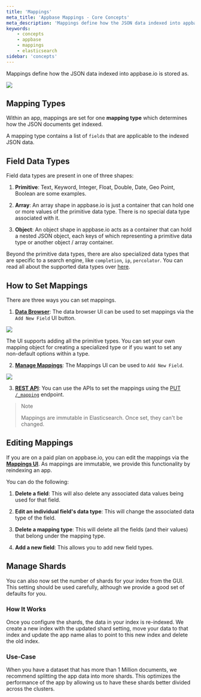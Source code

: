 ```yaml
---
title: 'Mappings'
meta_title: 'Appbase Mappings - Core Concepts'
meta_description: 'Mappings define how the JSON data indexed into appbase.io is stored as.'
keywords:
    - concepts
    - appbase
    - mappings
    - elasticsearch
sidebar: 'concepts'
---
```


Mappings define how the JSON data indexed into appbase.io is stored as.

![](https://i.imgur.com/Q7jRhby.png)

## Mapping Types

Within an app, mappings are set for one **mapping type** which determines how the JSON documents get indexed.

A mapping type contains a list of `fields` that are applicable to the indexed JSON data.

## Field Data Types

Field data types are present in one of three shapes:

1. **Primitive**: Text, Keyword, Integer, Float, Double, Date, Geo Point, Boolean are some examples.

2. **Array**: An array shape in appbase.io is just a container that can hold one or more values of the primitive data type. There is no special data type associated with it.

3. **Object**: An object shape in appbase.io acts as a container that can hold a nested JSON object, each keys of which representing a primitive data type or another object / array container.

Beyond the primitive data types, there are also specialized data types that are specific to a search engine, like `completion`, `ip`, `percolator`. You can read all about the supported data types over [here](https://www.elastic.co/guide/en/elasticsearch/reference/current/mapping-types.html).

## How to Set Mappings

There are three ways you can set mappings.

1. [**Data Browser**](https://dashboard.appbase.io/app?view=browse): The data browser UI can be used to set mappings via the `Add New Field` UI button.

![](https://i.imgur.com/jCpD3UB.png)

The UI supports adding all the primitive types. You can set your own mapping object for creating a specialized type or if you want to set any non-default options within a type.

2. [**Manage Mappings**](https://dashboard.appbase.io/app?view=mappings): The Mappings UI can be used to `Add New Field`.

![](https://i.imgur.com/jq3gVWZ.png)

3. [**REST API**](https://rest.appbase.io): You can use the APIs to set the mappings using the [PUT `/_mapping`](https://rest.appbase.io/#5c5e8488-a1a0-6bdb-a840-73b40a8d990a) endpoint.

> Note <i class="fa fa-info-circle"></i>
>
> Mappings are immutable in Elasticsearch. Once set, they can't be changed.

## Editing Mappings

If you are on a paid plan on appbase.io, you can edit the mappings via the [**Mappings UI**](https://dashboard.appbase.io/app?view=mappings). As mappings are immutable, we provide this functionality by reindexing an app.

You can do the following:

1. **Delete a field**: This will also delete any associated data values being used for that field.

2. **Edit an individual field's data type**: This will change the associated data type of the field.

3. **Delete a mapping type**: This will delete all the fields (and their values) that belong under the mapping type.

4. **Add a new field**: This allows you to add new field types.

## Manage Shards

You can also now set the number of shards for your index from the GUI. This setting should be used carefully, although we provide a good set of defaults for you.

### How It Works

Once you configure the shards, the data in your index is re-indexed. We create a new index with the updated shard setting, move your data to that index and update the app name alias to point to this new index and delete the old index.

### Use-Case

When you have a dataset that has more than 1 Million documents, we recommend splitting the app data into more shards. This optimizes the performance of the app by allowing us to have these shards better divided across the clusters.
